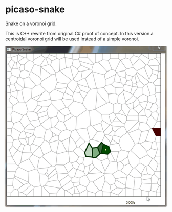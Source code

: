 # picaso-snake
Snake on a voronoi grid.

This is C++ rewrite from original C# proof of concept.
In this version a centroidal voronoi grid will be used
instead of a simple voronoi.

![snake](picaso-snake.gif 'Picaso Snake - proof of concept')
